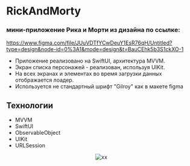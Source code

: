 # RickAndMorty

### мини-приложение Рика и Морти из дизайна по ссылке:

https://www.figma.com/file/JUuVDTfYCwDeuY1EsR76qH/Untitled?type=design&node-id=0%3A1&mode=design&t=BauCEhk5b3S1ckXO-1

- Приложение реализовано на SwiftUI, архитектура MVVM.
- Экран списка персонажей - реализован, используя UIKit.
- На всех экранах и элементах во время загрузки данных отображается лоадер.
- Используется не стандартный шрифт "Gilroy" как в макете figma

## Технологии

- MVVM
- SwiftUI
- ObservableObject
- UIKit
- URLSession

<div align="center">

  ![xx](https://github.com/deshabml/RickAndMorty/blob/main/GIFImage.gif?w=450)
